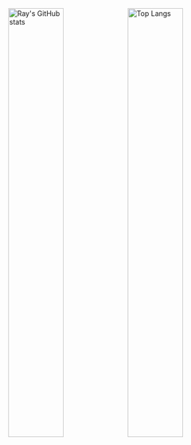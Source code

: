 <img alt="Ray's GitHub stats" align="left" width="47%" src="https://github-readme-stats.vercel.app/api?username=Fraxix&show_icons=true&theme=dracula"/>
<img alt="Top Langs" align="left" width="47%" src="https://github-readme-stats.vercel.app/api/top-langs/?username=Fraxix&theme=dracula&layout=compact"/>
